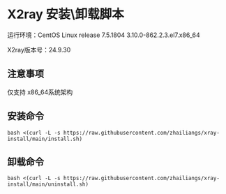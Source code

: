 # X2ray 安装\卸载脚本

运行环境：CentOS Linux release 7.5.1804 3.10.0-862.2.3.el7.x86_64

X2ray版本号：24.9.30
## 注意事项
仅支持 x86_64系统架构

## 安装命令
```
bash <(curl -L -s https://raw.githubusercontent.com/zhailiangs/xray-install/main/install.sh)
```

## 卸载命令
```
bash <(curl -L -s https://raw.githubusercontent.com/zhailiangs/xray-install/main/uninstall.sh)
```
